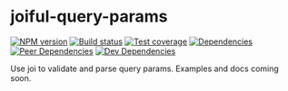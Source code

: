 # joiful-query-params

[![NPM version][npm-image]][npm-url]
[![Build status][travis-image]][travis-url]
[![Test coverage][coveralls-image]][coveralls-url]
[![Dependencies][deps-image]][deps-url]
[![Peer Dependencies][deps-peer-image]][deps-peer-url]
[![Dev Dependencies][deps-dev-image]][deps-dev-url]

Use joi to validate and parse query params. Examples and docs coming soon.

[npm-image]: https://img.shields.io/npm/v/joiful-query-params.svg?style=flat-square
[npm-url]: https://npmjs.org/package/joiful-query-params

[travis-image]: https://img.shields.io/travis/slessans/joiful-query-params.svg?style=flat-square
[travis-url]: https://travis-ci.org/slessans/joiful-query-params

[coveralls-image]: https://img.shields.io/coveralls/slessans/joiful-query-params.svg?style=flat-square
[coveralls-url]: https://coveralls.io/github/slessans/joiful-query-params

[deps-image]: https://img.shields.io/david/slessans/joiful-query-params.svg?style=flat-square
[deps-url]: https://david-dm.org/slessans/joiful-query-params

[deps-dev-image]: https://img.shields.io/david/dev/slessans/joiful-query-params.svg?style=flat-square
[deps-dev-url]: https://david-dm.org/slessans/joiful-query-params#info=devDependencies

[deps-peer-image]: https://img.shields.io/david/peer/slessans/joiful-query-params.svg?style=flat-square
[deps-peer-url]: https://david-dm.org/slessans/joiful-query-params#info=peerDependencies
